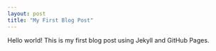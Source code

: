 ```yaml
---
layout: post
title: "My First Blog Post"
---
```


Hello world! This is my first blog post using Jekyll and GitHub Pages.
